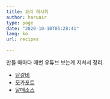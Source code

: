 ```yaml
---
title: 요리 레시피
author: haruair
type: page
date: "2020-10-10T05:28:41"
lang: ko
url: recipes

---
```


만들 때마다 매번 유튜브 보는게 지쳐서 정리.

- [닭갈비](/recipes/dak-galbi)
- [모카포트](/recipes/moka-pot)
- [달매소스](/recipes/sweet-spicy-sauce)

